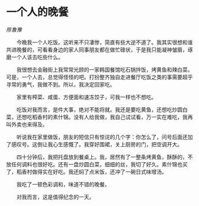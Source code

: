 # 一个人的晚餐

*陈鲁豫*

　　今晚我一个人吃饭。这听来不只凄惨，简直有些大逆不道了。我其实很想和谁共进晚餐的，可看看身边的家人同事朋友都在做忙碌状，于是我只能凝神皱眉，琢磨一个人该去吃些什么。

　　我很想去金融街上我常常光顾的一家韩国餐馆吃石锅拌饭，烤黄鱼和辣白菜。可是，一个人去，总觉得怪怪的吧。打扮整齐独自走进餐厅吃饭之类的事需要超乎寻常的勇气，我做不到。所以，我决定回家吃。

　　家里有榨菜、咸蛋、方便面和速冻饺子，可我一样也不想吃。

　　吃饭对我而言，是件大事，绝对不能将就。我还是要吃黄鱼，还想吃炒圆白菜，还想吃稻香村的素什锦。没有人给我做，我自己试试看，万一实在难吃，我再叫外卖也来得及。

　　听说我在家里做饭，朋友的短信只有惊诧的几个字：你怎么了，问号后面还加了感叹号。这倒让我心生感慨了。我穿好围裙，关上厨房的门，把空调开大。

　　四十分钟后，我把托盘放到餐桌上。我，居然有了一整条烤黄鱼，酥酥的，不放任何调料也很好吃。还有一盘炒圆白菜，细细的丝，我切了好久。素什锦也买了，稻香村做得实在好吃。我还焖了点米饭，还冲了一碗日式味增汤。

　　我吃了一顿色彩调和，味道不错的晚餐。

　　对我而言，这是值得纪念的一天。